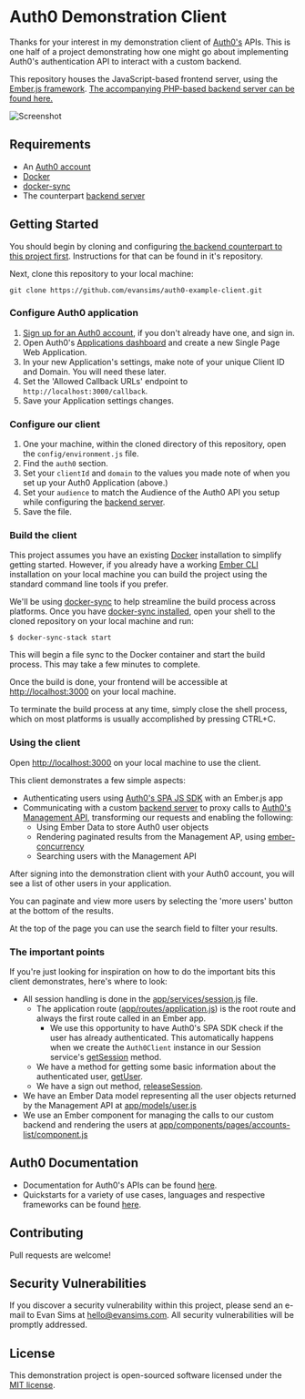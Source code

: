 # Auth0 Demonstration Client

Thanks for your interest in my demonstration client of [Auth0's](https://auth0.com/) APIs. This is one half of a project demonstrating how one might go about implementing Auth0's authentication API to interact with a custom backend.

This repository houses the JavaScript-based frontend server, using the [Ember.js framework](https://emberjs.com/). [The accompanying PHP-based backend server can be found here.](https://github.com/evansims/auth0-example-server)

![Screenshot](https://imgur.com/aNMfWKJ.png)

## Requirements

- An [Auth0 account](https://manage.auth0.com/dashboard)
- [Docker](https://www.docker.com/)
- [docker-sync](http://docker-sync.io/)
- The counterpart [backend server](https://github.com/evansims/auth0-example-server)

## Getting Started

You should begin by cloning and configuring [the backend counterpart to this project first](https://github.com/evansims/auth0-example-server). Instructions for that can be found in it's repository.

Next, clone this repository to your local machine:

```
git clone https://github.com/evansims/auth0-example-client.git
```

### Configure Auth0 application

1. [Sign up for an Auth0 account](https://manage.auth0.com/dashboard), if you don't already have one, and sign in.
2. Open Auth0's [Applications dashboard](https://manage.auth0.com/dashboard/us/dev-evansims/applications) and create a new Single Page Web Application.
3. In your new Application's settings, make note of your unique Client ID and Domain. You will need these later.
4. Set the 'Allowed Callback URLs' endpoint to `http://localhost:3000/callback`.
5. Save your Application settings changes.

### Configure our client

1. One your machine, within the cloned directory of this repository, open the `config/environment.js` file.
2. Find the `auth0` section.
3. Set your `clientId` and `domain` to the values you made note of when you set up your Auth0 Application (above.)
4. Set your `audience` to match the Audience of the Auth0 API you setup while configuring the [backend server](https://github.com/evansims/auth0-example-server).
5. Save the file.

### Build the client

This project assumes you have an existing [Docker](https://www.docker.com/) installation to simplify getting started. However, if you already have a working [Ember CLI](https://ember-cli.com/) installation on your local machine you can build the project using the standard command line tools if you prefer.

We'll be using [docker-sync](http://docker-sync.io/) to help streamline the build process across platforms. Once you have [docker-sync installed](https://docker-sync.readthedocs.io/en/latest/getting-started/installation.html), open your shell to the cloned repository on your local machine and run:

```
$ docker-sync-stack start
```

This will begin a file sync to the Docker container and start the build process. This may take a few minutes to complete.

Once the build is done, your frontend will be accessible at [http://localhost:3000](http://localhost:3000) on your local machine.

To terminate the build process at any time, simply close the shell process, which on most platforms is usually accomplished by pressing CTRL+C.

### Using the client

Open [http://localhost:3000](http://localhost:3000) on your local machine to use the client.

This client demonstrates a few simple aspects:

- Authenticating users using [Auth0's SPA JS SDK](https://github.com/auth0/auth0-spa-js) with an Ember.js app
- Communicating with a custom [backend server](https://github.com/evansims/auth0-example-server) to proxy calls to [Auth0's Management API](https://auth0.com/docs/api/management/v2), transforming our requests and enabling the following:
  - Using Ember Data to store Auth0 user objects
  - Rendering paginated results from the Management AP, using [ember-concurrency](http://ember-concurrency.com/docs/introduction/)
  - Searching users with the Management API

After signing into the demonstration client with your Auth0 account, you will see a list of other users in your application.

You can paginate and view more users by selecting the 'more users' button at the bottom of the results.

At the top of the page you can use the search field to filter your results.

### The important points

If you're just looking for inspiration on how to do the important bits this client demonstrates, here's where to look:

- All session handling is done in the [app/services/session.js](app/services/session.js) file.
  - The application route ([app/routes/application.js](app/routes/application.js)) is the root route and always the first route called in an Ember app.
    - We use this opportunity to have Auth0's SPA SDK check if the user has already authenticated. This automatically happens when we create the `Auth0Client` instance in our Session service's [getSession](app/services/session.js) method.
  - We have a method for getting some basic information about the authenticated user, [getUser](app/services/session.js).
  - We have a sign out method, [releaseSession](app/services/session.js).
- We have an Ember Data model representing all the user objects returned by the Management API at [app/models/user.js](app/services/session.js)
- We use an Ember component for managing the calls to our custom backend and rendering the users at [app/components/pages/accounts-list/component.js](app/components/pages/accounts-list/component.js)

## Auth0 Documentation

- Documentation for Auth0's APIs can be found [here](https://auth0.com/docs/api/info).
- Quickstarts for a variety of use cases, languages and respective frameworks can be found [here](https://auth0.com/docs/quickstarts).

## Contributing

Pull requests are welcome!

## Security Vulnerabilities

If you discover a security vulnerability within this project, please send an e-mail to Evan Sims at hello@evansims.com. All security vulnerabilities will be promptly addressed.

## License

This demonstration project is open-sourced software licensed under the [MIT license](https://opensource.org/licenses/MIT).
